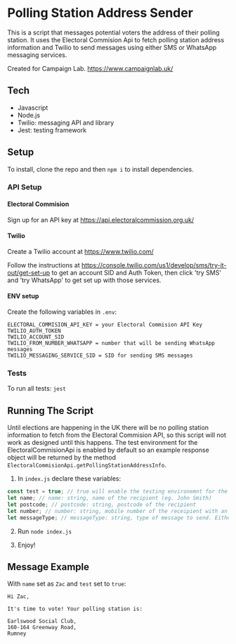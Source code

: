 # Polling Station Address Sender

This is a script that messages potential voters the address of their polling station. It uses the Electoral Commision Api to fetch polling station address information and Twilio to send messages using either SMS or WhatsApp messaging services.

Created for Campaign Lab.
https://www.campaignlab.uk/

## Tech

- Javascript
- Node.js
- Twilio: messaging API and library
- Jest: testing framework

## Setup

To install, clone the repo and then `npm i` to install dependencies.

### API Setup

#### Electoral Commision

Sign up for an API key at https://api.electoralcommission.org.uk/

#### Twilio

Create a Twilio account at https://www.twilio.com/

Follow the instructions at https://console.twilio.com/us1/develop/sms/try-it-out/get-set-up to get an account SID and Auth Token, then click 'try SMS' and 'try WhatsApp' to get set up with those services.

#### ENV setup

Create the following variables in `.env`:

```
ELECTORAL_COMMISION_API_KEY = your Electoral Commision API Key
TWILIO_AUTH_TOKEN
TWILIO_ACCOUNT_SID
TWILIO_FROM_NUMBER_WHATSAPP = number that will be sending WhatsApp messages
TWILIO_MESSAGING_SERVICE_SID = SID for sending SMS messages
```

### Tests

To run all tests: `jest`

## Running The Script

Until elections are happening in the UK there will be no polling station information to fetch from the Electoral Commision API, so this script will not work as designed until this happens. The test environment for the ElectoralCommisionApi is enabled by default so an example response object will be returned by the method `ElectoralCommisionApi.getPollingStationAddressInfo`.

1. In `index.js` declare these variables:

```javascript
const test = true; // true will enable the testing environemnt for the ElectoralCommisionApi class
let name; // name: string, name of the recipient (eg. John Smith)
let postcode; // postcode: string, postcode of the recipient
let number; // number: string, mobile number of the receipient with an international dialling code, eg. 0798... becomes +44798...
let messageType; // messageType: string, type of message to send. Either "WhatsApp" or "Sms"
```

2. Run `node index.js`

3. Enjoy!

## Message Example

With `name` set as `Zac` and `test` set to `true`:

```
Hi Zac,

It's time to vote! Your polling station is:

Earlswood Social Club,
160-164 Greenway Road,
Rumney
```
